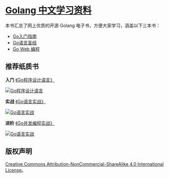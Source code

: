 # [Golang 中文学习资料](http://go.wuhaolin.cn/)
本书汇总了网上优质的开源 Golang 电子书，方便大家学习，涵盖以下三本书：

- [Go入门指南](the-way-to-go/README.md)
- [Go语言圣经](gopl/README.md)
- [Go Web 编程](build-web-application-with-golang/README.md)

## 推荐纸质书

**入门** [《Go程序设计语言》](http://union-click.jd.com/jdc?d=bIAeir)

[![Go程序设计语言](https://img1.360buyimg.com/n1/jfs/t5248/207/1621269134/210983/67ef6286/5912e2fcN787f6df5.jpg)](http://union-click.jd.com/jdc?d=bIAeir)



**实战** [《Go语言实战》](http://union-click.jd.com/jdc?d=hry0Ex)

[![Go语言实战](https://img1.360buyimg.com/n1/jfs/t4120/142/1238030440/302452/3c514bbb/58be1c49N0069fd89.jpg)](http://union-click.jd.com/jdc?d=hry0Ex)



**进阶** [《Go并发编程实战》](http://union-click.jd.com/jdc?d=9fScMZ)

[![Go语言实战](https://img1.360buyimg.com/n1/jfs/t5785/339/2011006819/38488/9e715cbd/592bf171Ne45f43a2.jpg)](http://union-click.jd.com/jdc?d=9fScMZ)



## 版权声明
[Creative Commons Attribution-NonCommercial-ShareAlike 4.0 International License](http://creativecommons.org/licenses/by-nc-sa/4.0/)。

